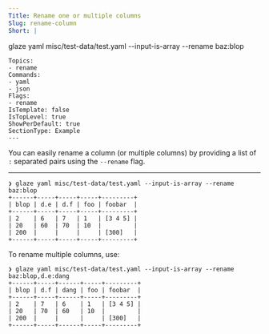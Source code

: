 ```yaml
---
Title: Rename one or multiple columns
Slug: rename-column
Short: |
  ```
  glaze yaml misc/test-data/test.yaml --input-is-array --rename baz:blop
  ```
Topics:
- rename
Commands:
- yaml
- json
Flags:
- rename
IsTemplate: false
IsTopLevel: true
ShowPerDefault: true
SectionType: Example
---
```

You can easily rename a column (or multiple columns) by providing a list of `:` 
separated pairs using the `--rename` flag.

---

```
❯ glaze yaml misc/test-data/test.yaml --input-is-array --rename baz:blop
+------+-----+-----+-----+---------+
| blop | d.e | d.f | foo | foobar  |
+------+-----+-----+-----+---------+
| 2    | 6   | 7   | 1   | [3 4 5] |
| 20   | 60  | 70  | 10  |         |
| 200  |     |     |     | [300]   |
+------+-----+-----+-----+---------+
```

To rename multiple columns, use:

```
❯ glaze yaml misc/test-data/test.yaml --input-is-array --rename baz:blop,d.e:dang
+------+-----+------+-----+---------+
| blop | d.f | dang | foo | foobar  |
+------+-----+------+-----+---------+
| 2    | 7   | 6    | 1   | [3 4 5] |
| 20   | 70  | 60   | 10  |         |
| 200  |     |      |     | [300]   |
+------+-----+------+-----+---------+
```